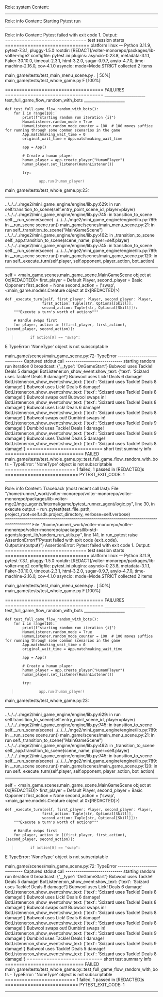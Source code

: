 Role: system
Content: 
__________________
Role: info
Content: Starting Pytest run
__________________
Role: info
Content: Pytest failed with exit code 1. Output:
============================= test session starts ==============================
platform linux -- Python 3.11.9, pytest-7.3.1, pluggy-1.5.0
rootdir: [REDACT]/volter-monorepo/packages/lib-volter-mge2
configfile: pytest.ini
plugins: asyncio-0.23.8, metadata-3.1.1, Faker-30.10.0, timeout-2.3.1, html-3.2.0, sugar-0.9.7, anyio-4.7.0, time-machine-2.16.0, cov-4.1.0
asyncio: mode=Mode.STRICT
collected 2 items

main_game/tests/test_main_menu_scene.py .                                [ 50%]
main_game/tests/test_whole_game.py F                                     [100%]

=================================== FAILURES ===================================
_____________________ test_full_game_flow_random_with_bots _____________________

    def test_full_game_flow_random_with_bots():
        for i in range(10):
            print(f"starting random run iteration {i}")
            HumanListener.random_mode = True
            HumanListener.random_mode_counter = 100  # 100 moves suffice for running through some common scenarios in the game
            App.matchmaking_wait_time = 0
            original_wait_time = App.matchmaking_wait_time
    
            app = App()
    
            # Create a human player
            human_player = app.create_player("HumanPlayer")
            human_player.set_listener(HumanListener())
    
            try:
>               app.run(human_player)

main_game/tests/test_whole_game.py:23: 
_ _ _ _ _ _ _ _ _ _ _ _ _ _ _ _ _ _ _ _ _ _ _ _ _ _ _ _ _ _ _ _ _ _ _ _ _ _ _ _ 
../../../../mge2/mini_game_engine/engine/lib.py:629: in run
    self.transition_to_scene(self.entry_point_scene_id, player=player)
../../../../mge2/mini_game_engine/engine/lib.py:745: in transition_to_scene
    self.__run_scene(scene)
../../../../mge2/mini_game_engine/engine/lib.py:789: in __run_scene
    scene.run()
main_game/scenes/main_menu_scene.py:21: in run
    self._transition_to_scene("MainGameScene")
../../../../mge2/mini_game_engine/engine/lib.py:462: in _transition_to_scene
    self._app.transition_to_scene(scene_name, player=self.player)
../../../../mge2/mini_game_engine/engine/lib.py:745: in transition_to_scene
    self.__run_scene(scene)
../../../../mge2/mini_game_engine/engine/lib.py:789: in __run_scene
    scene.run()
main_game/scenes/main_game_scene.py:120: in run
    self._execute_turn(self.player, self.opponent, player_action, bot_action)
_ _ _ _ _ _ _ _ _ _ _ _ _ _ _ _ _ _ _ _ _ _ _ _ _ _ _ _ _ _ _ _ _ _ _ _ _ _ _ _ 

self = <main_game.scenes.main_game_scene.MainGameScene object at 0x[REDACTED]>
first_player = Default Player, second_player = Basic Opponent
first_action = None
second_action = ('swap', <main_game.models.Creature object at 0x[REDACTED]>)

    def _execute_turn(self, first_player: Player, second_player: Player,
                     first_action: Tuple[str, Optional[Skill]],
                     second_action: Tuple[str, Optional[Skill]]):
        """Execute a turn's worth of actions"""
    
        # Handle swaps first
        for player, action in [(first_player, first_action), (second_player, second_action)]:
>           if action[0] == "swap":
E           TypeError: 'NoneType' object is not subscriptable

main_game/scenes/main_game_scene.py:72: TypeError
----------------------------- Captured stdout call -----------------------------
starting random run iteration 0
broadcast: {'__type': 'OnGameStart'}
Bubwool uses Tackle! Deals 5 damage!
BotListener:on_show_event:show_text: {'text': 'Scizard uses Tackle! Deals 8 damage!'}
Bubwool uses Lick! Deals 6 damage!
BotListener:on_show_event:show_text: {'text': 'Scizard uses Tackle! Deals 8 damage!'}
Bubwool uses Lick! Deals 6 damage!
BotListener:on_show_event:show_text: {'text': 'Scizard uses Tackle! Deals 8 damage!'}
Bubwool swaps out!
Bubwool swaps in!
BotListener:on_show_event:show_text: {'text': 'Scizard uses Tackle! Deals 8 damage!'}
Bubwool uses Lick! Deals 6 damage!
BotListener:on_show_event:show_text: {'text': 'Scizard uses Tackle! Deals 8 damage!'}
Bubwool swaps out!
Dumbird swaps in!
BotListener:on_show_event:show_text: {'text': 'Scizard uses Tackle! Deals 9 damage!'}
Dumbird uses Tackle! Deals 1 damage!
BotListener:on_show_event:show_text: {'text': 'Scizard uses Tackle! Deals 9 damage!'}
Bubwool uses Tackle! Deals 5 damage!
BotListener:on_show_event:show_text: {'text': 'Scizard uses Tackle! Deals 8 damage!'}
=========================== short test summary info ============================
FAILED main_game/tests/test_whole_game.py::test_full_game_flow_random_with_bots - TypeError: 'NoneType' object is not subscriptable
========================= 1 failed, 1 passed in [REDACTED]s ==========================
PYTEST_EXIT_CODE: 1

__________________
Role: info
Content: Traceback (most recent call last):
  File "/home/runner/_work/volter-monorepo/volter-monorepo/volter-monorepo/packages/lib-volter-mge2/mge_agents/internal/game/pytest_runner_agent/logic.py", line 30, in execute
    output = run_pytest(test_file_path, project_root=self.sdk.project_directory, verbose=self.verbose)
             ^^^^^^^^^^^^^^^^^^^^^^^^^^^^^^^^^^^^^^^^^^^^^^^^^^^^^^^^^^^^^^^^^^^^^^^^^^^^^^^^^^^^^^^^^
  File "/home/runner/_work/volter-monorepo/volter-monorepo/volter-monorepo/packages/lib-std-agents/agent_lib/random_run_utils.py", line 141, in run_pytest
    raise AssertionError(f"Pytest failed with exit code {exit_code}. Output:\n{output}")
AssertionError: Pytest failed with exit code 1. Output:
============================= test session starts ==============================
platform linux -- Python 3.11.9, pytest-7.3.1, pluggy-1.5.0
rootdir: [REDACT]/volter-monorepo/packages/lib-volter-mge2
configfile: pytest.ini
plugins: asyncio-0.23.8, metadata-3.1.1, Faker-30.10.0, timeout-2.3.1, html-3.2.0, sugar-0.9.7, anyio-4.7.0, time-machine-2.16.0, cov-4.1.0
asyncio: mode=Mode.STRICT
collected 2 items

main_game/tests/test_main_menu_scene.py .                                [ 50%]
main_game/tests/test_whole_game.py F                                     [100%]

=================================== FAILURES ===================================
_____________________ test_full_game_flow_random_with_bots _____________________

    def test_full_game_flow_random_with_bots():
        for i in range(10):
            print(f"starting random run iteration {i}")
            HumanListener.random_mode = True
            HumanListener.random_mode_counter = 100  # 100 moves suffice for running through some common scenarios in the game
            App.matchmaking_wait_time = 0
            original_wait_time = App.matchmaking_wait_time
    
            app = App()
    
            # Create a human player
            human_player = app.create_player("HumanPlayer")
            human_player.set_listener(HumanListener())
    
            try:
>               app.run(human_player)

main_game/tests/test_whole_game.py:23: 
_ _ _ _ _ _ _ _ _ _ _ _ _ _ _ _ _ _ _ _ _ _ _ _ _ _ _ _ _ _ _ _ _ _ _ _ _ _ _ _ 
../../../../mge2/mini_game_engine/engine/lib.py:629: in run
    self.transition_to_scene(self.entry_point_scene_id, player=player)
../../../../mge2/mini_game_engine/engine/lib.py:745: in transition_to_scene
    self.__run_scene(scene)
../../../../mge2/mini_game_engine/engine/lib.py:789: in __run_scene
    scene.run()
main_game/scenes/main_menu_scene.py:21: in run
    self._transition_to_scene("MainGameScene")
../../../../mge2/mini_game_engine/engine/lib.py:462: in _transition_to_scene
    self._app.transition_to_scene(scene_name, player=self.player)
../../../../mge2/mini_game_engine/engine/lib.py:745: in transition_to_scene
    self.__run_scene(scene)
../../../../mge2/mini_game_engine/engine/lib.py:789: in __run_scene
    scene.run()
main_game/scenes/main_game_scene.py:120: in run
    self._execute_turn(self.player, self.opponent, player_action, bot_action)
_ _ _ _ _ _ _ _ _ _ _ _ _ _ _ _ _ _ _ _ _ _ _ _ _ _ _ _ _ _ _ _ _ _ _ _ _ _ _ _ 

self = <main_game.scenes.main_game_scene.MainGameScene object at 0x[REDACTED]>
first_player = Default Player, second_player = Basic Opponent
first_action = None
second_action = ('swap', <main_game.models.Creature object at 0x[REDACTED]>)

    def _execute_turn(self, first_player: Player, second_player: Player,
                     first_action: Tuple[str, Optional[Skill]],
                     second_action: Tuple[str, Optional[Skill]]):
        """Execute a turn's worth of actions"""
    
        # Handle swaps first
        for player, action in [(first_player, first_action), (second_player, second_action)]:
>           if action[0] == "swap":
E           TypeError: 'NoneType' object is not subscriptable

main_game/scenes/main_game_scene.py:72: TypeError
----------------------------- Captured stdout call -----------------------------
starting random run iteration 0
broadcast: {'__type': 'OnGameStart'}
Bubwool uses Tackle! Deals 5 damage!
BotListener:on_show_event:show_text: {'text': 'Scizard uses Tackle! Deals 8 damage!'}
Bubwool uses Lick! Deals 6 damage!
BotListener:on_show_event:show_text: {'text': 'Scizard uses Tackle! Deals 8 damage!'}
Bubwool uses Lick! Deals 6 damage!
BotListener:on_show_event:show_text: {'text': 'Scizard uses Tackle! Deals 8 damage!'}
Bubwool swaps out!
Bubwool swaps in!
BotListener:on_show_event:show_text: {'text': 'Scizard uses Tackle! Deals 8 damage!'}
Bubwool uses Lick! Deals 6 damage!
BotListener:on_show_event:show_text: {'text': 'Scizard uses Tackle! Deals 8 damage!'}
Bubwool swaps out!
Dumbird swaps in!
BotListener:on_show_event:show_text: {'text': 'Scizard uses Tackle! Deals 9 damage!'}
Dumbird uses Tackle! Deals 1 damage!
BotListener:on_show_event:show_text: {'text': 'Scizard uses Tackle! Deals 9 damage!'}
Bubwool uses Tackle! Deals 5 damage!
BotListener:on_show_event:show_text: {'text': 'Scizard uses Tackle! Deals 8 damage!'}
=========================== short test summary info ============================
FAILED main_game/tests/test_whole_game.py::test_full_game_flow_random_with_bots - TypeError: 'NoneType' object is not subscriptable
========================= 1 failed, 1 passed in [REDACTED]s ==========================
PYTEST_EXIT_CODE: 1


__________________
